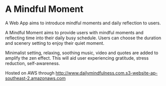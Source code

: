 # A Mindful Moment
A Web App aims to introduce mindful moments and daily reflection to users.

A Mindful Moment aims to provide users with mindful moments and reflecting time into their daily busy schedule. 
Users can choose the duration and scenery setting to enjoy their quiet moment. 

Minimalist setting, relaxing, soothing music, video and quotes are added to amplify the zen effect.
This will aid user experiencing gratitude, stress reduction, self-awareness. 

Hosted on AWS through http://www.dailymindfulness.com.s3-website-ap-southeast-2.amazonaws.com
